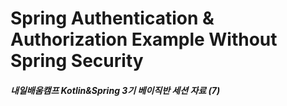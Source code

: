 # Spring Authentication & Authorization Example Without Spring Security
##### 내일배움캠프 Kotlin&Spring 3기 베이직반 세션 자료 (7)
